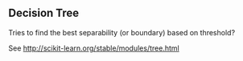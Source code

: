 Decision Tree
-------------

Tries to find the best separability (or boundary) based on threshold?

See http://scikit-learn.org/stable/modules/tree.html
